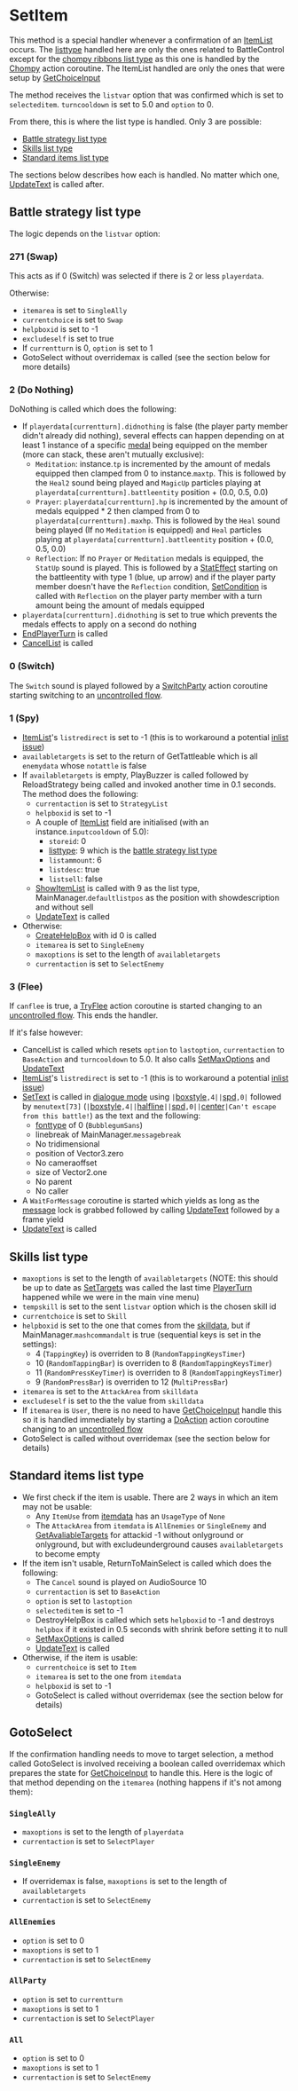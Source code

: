 # SetItem
This method is a special handler whenever a confirmation of an [ItemList](../../ItemList/ItemList.md) occurs. The [listtype](../../ItemList/listtype.md) handled here are only the ones related to BattleControl except for the [chompy ribbons list type](../../ItemList/List%20Types%20Group%20Details/Chompy%20Ribbons%20List%20Type.md) as this one is handled by the [Chompy](../Battle%20flow/Action%20coroutines/Chompy.md) action coroutine. The ItemList handled are only the ones that were setup by [GetChoiceInput](GetChoiceInput.md)

The method receives the `listvar` option that was confirmed which is set to `selecteditem`. `turncooldown` is set to 5.0 and `option` to 0.

From there, this is where the list type is handled. Only 3 are possible:

- [Battle strategy list type](../../ItemList/List%20Types%20Group%20Details/Battle%20Strategy%20List%20Type.md)
- [Skills list type](../../ItemList/List%20Types%20Group%20Details/Skills%20List%20Type.md)
- [Standard items list type](../../ItemList/List%20Types%20Group%20Details/Items%20List%20Type.md)

The sections below describes how each is handled. No matter which one, [UpdateText](../Visual%20rendering/UpdateText.md) is called after.

## Battle strategy list type
The logic depends on the `listvar` option:

### 271 (Swap)
This acts as if 0 (Switch) was selected if there is 2 or less `playerdata`.

Otherwise:

- `itemarea` is set to `SingleAlly`
- `currentchoice` is set to `Swap`
- `helpboxid` is set to -1
- `excludeself` is set to true
- If `currentturn` is 0, `option` is set to 1
- GotoSelect without overridemax is called (see the section below for more details)

### 2 (Do Nothing)
DoNothing is called which does the following:

- If `playerdata[currentturn].didnothing` is false (the player party member didn't already did nothing), several effects can happen depending on at least 1 instance of a specific [medal](../../Enums%20and%20IDs/Medal.md) being equipped on the member (more can stack, these aren't mutually exclusive):
    - `Meditation`: instance.`tp` is incremented by the amount of medals equipped then clamped from 0 to instance.`maxtp`. This is followed by the `Heal2` sound being played and `MagicUp` particles playing at `playerdata[currentturn].battleentity` position + (0.0, 0.5, 0.0)
    - `Prayer`: `playerdata[currentturn].hp` is incremented by the amount of medals equipped * 2 then clamped from 0 to `playerdata[currentturn].maxhp`. This is followed by the `Heal` sound being played (If no `Meditation` is equipped) and `Heal` particles playing at `playerdata[currentturn].battleentity` position + (0.0, 0.5, 0.0)
    - `Reflection`: If no `Prayer` or `Meditation` medals is equipped, the `StatUp` sound is played. This is followed by a [StatEffect](../Visual%20rendering/StatEffect.md) starting on the battleentity with type 1 (blue, up arrow) and if the player party member doesn't have the `Reflection` condition, [SetCondition](../Actors%20states/Conditions%20methods/SetCondition.md) is called with `Reflection` on the player party member with a turn amount being the amount of medals equipped
- `playerdata[currentturn].didnothing` is set to true which prevents the medals effects to apply on a second do nothing
- [EndPlayerTurn](../Battle%20flow/EndPlayerTurn.md) is called
- [CancelList](CancelList.md) is called

### 0 (Switch)
The `Switch` sound is played followed by a [SwitchParty](../Battle%20flow/Action%20coroutines/SwitchParty.md#switchparty) action coroutine starting switching to an [uncontrolled flow](../Battle%20flow/Update.md#uncontrolled-flow).

### 1 (Spy)

- [ItemList](../../ItemList/ItemList.md)'s `listredirect` is set to -1 (this is to workaround a potential [inlist issue](../../ItemList/inlist%20issue.md))
- `availabletargets` is set to the return of GetTattleable which is all `enemydata` whose `notattle` is false
- If `availabletargets` is empty, PlayBuzzer is called followed by ReloadStrategy being called and invoked another time in 0.1 seconds. The method does the following:
    - `currentaction` is set to `StrategyList`
    - `helpboxid` is set to -1
    - A couple of [ItemList](../../ItemList/ItemList.md) field are initialised (with an instance.`inputcooldown` of 5.0):
        - `storeid`: 0
        - [listtype](../../ItemList/listtype.md): 9 which is the [battle strategy list type](../../ItemList/List%20Types%20Group%20Details/Battle%20Strategy%20List%20Type.md)
        - `listammount`: 6
        - `listdesc`: true
        - `listsell`: false
    - [ShowItemList](../../ItemList/ShowItemList.md) is called with 9 as the list type, MainManager.`defaultlistpos` as the position with showdescription and without sell
    - [UpdateText](../Visual%20rendering/UpdateText.md) is called
- Otherwise:
    - [CreateHelpBox](../Visual%20rendering/CreateHelpBox.md) with id 0 is called
    - `itemarea` is set to `SingleEnemy`
    - `maxoptions` is set to the length of `availabletargets`
    - `currentaction` is set to `SelectEnemy`

### 3 (Flee)
If `canflee` is true, a [TryFlee](../Battle%20flow/Action%20coroutines/TryFlee.md) action coroutine is started changing to an [uncontrolled flow](../Battle%20flow/Update.md#uncontrolled-flow). This ends the handler.

If it's false however:

- CancelList is called which resets `option` to `lastoption`, `currentaction` to `BaseAction` and `turncooldown` to 5.0. It also calls [SetMaxOptions](SetMaxOptions.md) and [UpdateText](../Visual%20rendering/UpdateText.md#updatetext)
- [ItemList](../../ItemList/ItemList.md)'s `listredirect` is set to -1 (this is to workaround a potential [inlist issue](../../ItemList/inlist%20issue.md))
- [SetText](../../SetText/SetText.md) is called in [dialogue mode](../../SetText/Dialogue%20mode.md) using `|`[boxstyle](../../SetText/Individual%20commands/Boxstyle.md)`,4||`[spd](../../SetText/Individual%20commands/Spd.md)`,0|` followed by `menutext[73]` (`|`[boxstyle](../../SetText/Individual%20commands/Boxstyle.md)`,4||`[halfline](../../SetText/Individual%20commands/Halfline.md)`||`[spd](../../SetText/Individual%20commands/Spd.md)`,0||`[center](../../SetText/Individual%20commands/Center.md)`|Can't escape from this battle!`) as the text and the following:
    - [fonttype](../../SetText/Notable%20states.md#fonttype) of 0 (`BubblegumSans`)
    - linebreak of MainManager.`messagebreak`
    - No tridimensional
    - position of Vector3.zero
    - No cameraoffset
    - size of Vector2.one
    - No parent
    - No caller
- A `WaitForMessage` coroutine is started which yields as long as the [message](../../SetText/Notable%20states.md#message) lock is grabbed followed by calling [UpdateText](../Visual%20rendering/UpdateText.md) followed by a frame yield
- [UpdateText](../Visual%20rendering/UpdateText.md) is called

## Skills list type

- `maxoptions` is set to the length of `availabletargets` (NOTE: this should be up to date as [SetTargets](../Actors%20states/SetTargets.md) was called the last time [PlayerTurn](../Battle%20flow/PlayerTurn.md) happened while we were in the main vine menu)
- `tempskill` is set to the sent `listvar` option which is the chosen skill id
- `currentchoice` is set to `Skill`
- `helpboxid` is set to the one that comes from the [skilldata](../../TextAsset%20Data/Skills%20data.md#skilldata), but if MainManager.`mashcommandalt` is true (sequential keys is set in the settings):
    - 4 (`TappingKey`) is overriden to 8 (`RandomTappingKeysTimer`)
    - 10 (`RandomTappingBar`) is overriden to 8 (`RandomTappingKeysTimer`)
    - 11 (`RandomPressKeyTimer`) is overriden to 8 (`RandomTappingKeysTimer`)
    - 9 (`RandomPressBar`) is overriden to 12 (`MultiPressBar`)
- `itemarea` is set to the `AttackArea` from `skilldata`
- `excludeself` is set to the the value from `skilldata`
- If `itemarea` is `User`, there is no need to have [GetChoiceInput](GetChoiceInput.md) handle this so it is handled immediately by starting a [DoAction](../Battle%20flow/Action%20coroutines/DoAction.md) action coroutine changing to an [uncontrolled flow](../Battle%20flow/Update.md#uncontrolled-flow)
- GotoSelect is called without overridemax (see the section below for details)

## Standard items list type

- We first check if the item is usable. There are 2 ways in which an item may not be usable:
    - Any `ItemUse` from [itemdata](../../TextAsset%20Data/Items%20data.md#itemdata) has an `UsageType` of `None`
    - The `AttackArea` from `itemdata` is `AllEnemies` or `SingleEnemy` and [GetAvaliableTargets](../Actors%20states/GetAvaliableTargets.md) for attackid -1 without onlyground or onlyground, but with excludeunderground causes `availabletargets` to become empty
- If the item isn't usable, ReturnToMainSelect is called which does the following:
    - The `Cancel` sound is played on AudioSource 10
    - `currentaction` is set to `BaseAction`
    - `option` is set to `lastoption`
    - `selecteditem` is set to -1
    - DestroyHelpBox is called which sets `helpboxid` to -1 and destroys `helpbox` if it existed in 0.5 seconds with shrink before setting it to null
    - [SetMaxOptions](SetMaxOptions.md) is called
    - [UpdateText](../Visual%20rendering/UpdateText.md) is called
- Otherwise, if the item is usable:
    - `currentchoice` is set to `Item`
    - `itemarea` is set to the one from `itemdata`
    - `helpboxid` is set to -1
    - GotoSelect is called without overridemax (see the section below for details)

## GotoSelect
If the confirmation handling needs to move to target selection, a method called GotoSelect is involved receiving a boolean called overridemax which prepares the state for [GetChoiceInput](GetChoiceInput.md) to handle this. Here is the logic of that method depending on the `itemarea` (nothing happens if it's not among them):

### `SingleAlly`

- `maxoptions` is set to the length of `playerdata`
- `currentaction` is set to `SelectPlayer`

### `SingleEnemy`

- If overridemax is false, `maxoptions` is set to the length of `availabletargets`
- `currentaction` is set to `SelectEnemy`

### `AllEnemies`

- `option` is set to 0
- `maxoptions` is set to 1
- `currentaction` is set to `SelectEnemy`

### `AllParty`

- `option` is set to `currentturn`
- `maxoptions` is set to 1
- `currentaction` is set to `SelectPlayer`

### `All`

- `option` is set to 0
- `maxoptions` is set to 1
- `currentaction` is set to `SelectEnemy`
